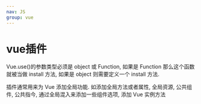 ```yaml
---
nav: JS
group: vue
---
```


# vue插件

Vue.use()的参数类型必须是 object 或 Function, 如果是 Function 那么这个函数就被当做 install 方法, 如果是 object 则需要定义一个 install 方法.

插件通常用来为 Vue 添加全局功能. 如添加全局方法或者属性, 全局资源, 公共组件, 公共指今, 通过全局混入来添加一些组件选项, 添加 Vue 实例方法
